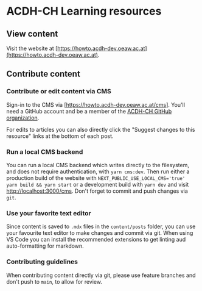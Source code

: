<!--lint disable first-heading-level-->

# ACDH-CH Learning resources

## View content

Visit the website at
[https://howto.acdh-dev.oeaw.ac.at](https://howto.acdh-dev.oeaw.ac.at).

## Contribute content

### Contribute or edit content via CMS

Sign-in to the CMS via [https://howto.acdh-dev.oeaw.ac.at/cms]. You'll need a
GitHub account and be a member of the
[ACDH-CH GitHub organization](https://github.com/acdh-oeaw/).

For edits to articles you can also directly click the "Suggest changes to this
resource" links at the bottom of each post.

### Run a local CMS backend

You can run a local CMS backend which writes directly to the filesystem, and
does not require authentication, with `yarn cms:dev`. Then run either a
production build of the website with
`NEXT_PUBLIC_USE_LOCAL_CMS='true' yarn build && yarn start` or a development
build with `yarn dev` and visit
[http://localhost:3000/cms](http://localhost:3000/cms). Don't forget to commit
and push changes via `git`.

### Use your favorite text editor

Since content is saved to `.mdx` files in the `content/posts` folder, you can
use your favourite text editor to make changes and commit via git. When using VS
Code you can install the recommended extensions to get linting aud
auto-formatting for markdown.

### Contributing guidelines

When contributing content directly via git, please use feature branches and
don't push to `main`, to allow for review.
